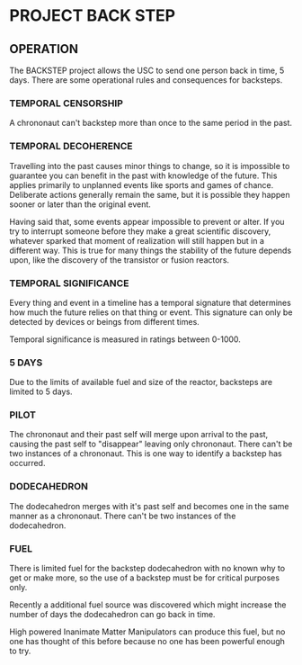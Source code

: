 # PROJECT BACK STEP

## OPERATION
The BACKSTEP project allows the USC to send one person back in time, 5 days. There are some operational rules and consequences for backsteps.

### TEMPORAL CENSORSHIP
A chrononaut can't backstep more than once to the same period in the past.

### TEMPORAL DECOHERENCE
Travelling into the past causes minor things to change, so it is impossible to guarantee you can benefit in the past with knowledge of the future. This applies primarily to unplanned events like sports and games of chance. Deliberate actions generally remain the same, but it is possible they happen sooner or later than the original event.

Having said that, some events appear impossible to prevent or alter. If you try to interrupt someone before they make a great scientific discovery, whatever sparked that moment of realization will still happen but in a different way. This is true for many things the stability of the future depends upon, like the discovery of the transistor or fusion reactors.

### TEMPORAL SIGNIFICANCE
Every thing and event in a timeline has a temporal signature that determines how much the future relies on that thing or event. This signature can only be detected by devices or beings from different times.

Temporal significance is measured in ratings between 0-1000.

### 5 DAYS
Due to the limits of available fuel and size of the reactor, backsteps are limited to 5 days.

### PILOT
The chrononaut and their past self will merge upon arrival to the past, causing the past self to "disappear" leaving only chrononaut. There can't be two instances of a chrononaut. This is one way to identify a backstep has occurred.

### DODECAHEDRON
The dodecahedron merges with it's past self and becomes one in the same manner as a chrononaut. There can't be two instances of the dodecahedron.

### FUEL
There is limited fuel for the backstep dodecahedron with no known why to get or make more, so the use of a backstep must be for critical purposes only.

Recently a additional fuel source was discovered which might increase the number of days the dodecahedron can go back in time.

High powered Inanimate Matter Manipulators can produce this fuel, but no one has thought of this before because no one has been powerful enough to try.